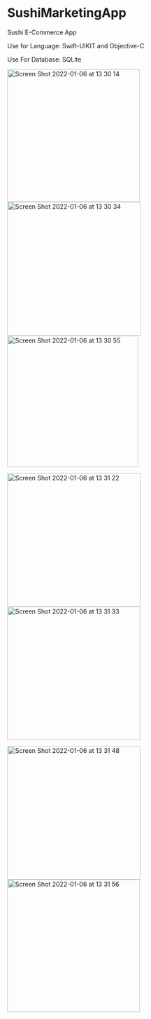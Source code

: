 # SushiMarketingApp

Sushi E-Commerce App

Use for Language:
Swift-UIKIT and
Objective-C

Use For Database:
SQLite


<img width="303" alt="Screen Shot 2022-01-06 at 13 30 14" src="https://user-images.githubusercontent.com/83357398/148369344-9e1e8e90-f86d-4900-a925-b655b503de3a.png"><img width="306" alt="Screen Shot 2022-01-06 at 13 30 34" src="https://user-images.githubusercontent.com/83357398/148369353-57c164c7-c8c0-4770-90fb-d45d07753086.png">
<img width="300" alt="Screen Shot 2022-01-06 at 13 30 55" src="https://user-images.githubusercontent.com/83357398/148369363-9d75631c-17ad-4ad0-8b2d-05f18c9f12f1.png">

<img width="305" alt="Screen Shot 2022-01-06 at 13 31 22" src="https://user-images.githubusercontent.com/83357398/148369381-b9f7dd7d-1c82-45de-b288-21b612aaca32.png"><img width="304" alt="Screen Shot 2022-01-06 at 13 31 33" src="https://user-images.githubusercontent.com/83357398/148369389-f1566e79-5031-41af-bb2d-b02f08fbd363.png">

<img width="305" alt="Screen Shot 2022-01-06 at 13 31 48" src="https://user-images.githubusercontent.com/83357398/148369395-6fa2db97-9575-4719-ae5d-d112f2c3b93d.png"><img width="303" alt="Screen Shot 2022-01-06 at 13 31 56" src="https://user-images.githubusercontent.com/83357398/148369396-23feb449-b21f-4383-8931-f56a35b035c1.png">
